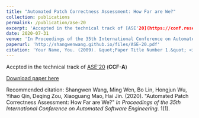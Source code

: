 ```yaml
---
title: "Automated Patch Correctness Assessment: How Far are We?"
collection: publications
permalink: /publication/ase-20
excerpt: 'Accepted in the technical track of [ASE'20](https://conf.researchr.org/home/ase-2020) (**CCF-A**)'
date: 2020-07-31
venue: 'In Proceedings of the 35th International Conference on Automated Software Engineering'
paperurl: 'http://shangwenwang.github.io/files/ASE-20.pdf'
citation: 'Your Name, You. (2009). &quot;Paper Title Number 1.&quot; <i>Journal 1</i>. 1(1).'
---
```

Accpted in the technical track of [ASE'20](https://conf.researchr.org/home/ase-2020) (**CCF-A**)

[Download paper here](http://shangwenwang.github.io/files/ASE-20.pdf)

Recommended citation: Shangwen Wang, Ming Wen, Bo Lin, Hongjun Wu, Yihao Qin, Deqing Zou, Xiaoguang Mao, Hai Jin. (2020). "Automated Patch Correctness Assessment: How Far are We?" <i>In Proceedings of the 35th International Conference on Automated Software Engineering</i>. 1(1).

